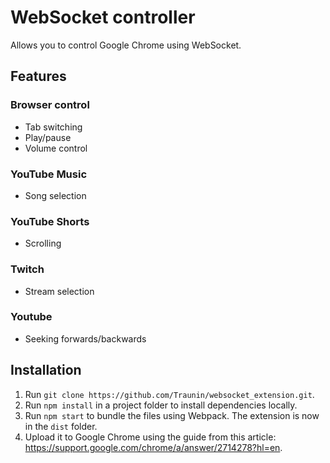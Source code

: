 # WebSocket controller

Allows you to control Google Chrome using WebSocket.

## Features

### Browser control

- Tab switching
- Play/pause
- Volume control

### YouTube Music

- Song selection

### YouTube Shorts

- Scrolling

### Twitch

- Stream selection

### Youtube

- Seeking forwards/backwards

## Installation

1. Run `git clone https://github.com/Traunin/websocket_extension.git`.
2. Run `npm install` in a project folder to install dependencies locally.
3. Run `npm start` to bundle the files using Webpack. The extension is now in the `dist` folder.
4. Upload it to Google Chrome using the guide from this article: https://support.google.com/chrome/a/answer/2714278?hl=en.

